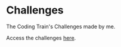 # Challenges

The Coding Train's Challenges made by me.

Access the challenges [here](https://d4n1l0200.github.io/Challenges/).
